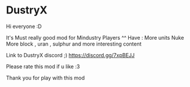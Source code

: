 # DustryX
Hi everyone :D

It's Must really good mod for Mindustry Players ^^
Have :
More units 
Nuke
More block , uran , sulphur and more interesting content




Link to DustryX discord ;)
https://discord.gg/7xpBEJJ

Please rate this mod if u like :З

Thank you for play with this mod

